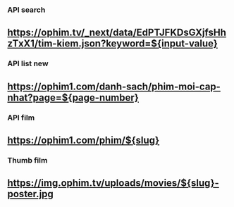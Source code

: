### API search ###
## https://ophim.tv/_next/data/EdPTJFKDsGXjfsHhzTxX1/tim-kiem.json?keyword=${input-value}

### API list new
## https://ophim1.com/danh-sach/phim-moi-cap-nhat?page=${page-number}

### API film
## https://ophim1.com/phim/${slug}

### Thumb film
## https://img.ophim.tv/uploads/movies/${slug}-poster.jpg